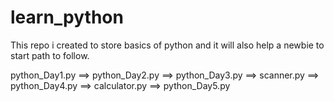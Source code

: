 # learn_python

This repo i created to store basics of python and it will also help a newbie to start 
path to follow.

python_Day1.py ==> python_Day2.py ==> python_Day3.py ==> scanner.py ==> python_Day4.py ==> calculator.py ==> python_Day5.py
